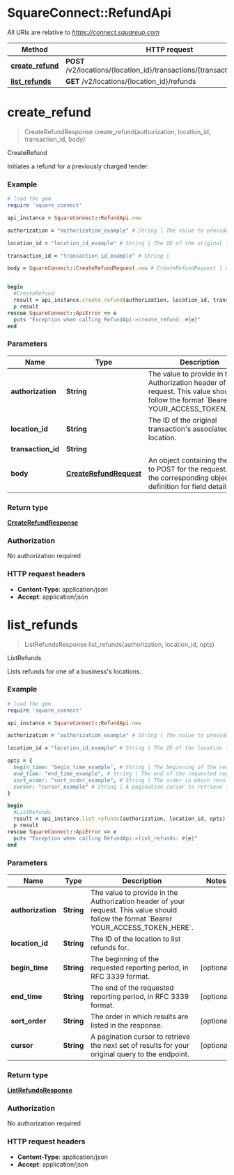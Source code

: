 # SquareConnect::RefundApi

All URIs are relative to *https://connect.squareup.com*

Method | HTTP request | Description
------------- | ------------- | -------------
[**create_refund**](RefundApi.md#create_refund) | **POST** /v2/locations/{location_id}/transactions/{transaction_id}/refund | CreateRefund
[**list_refunds**](RefundApi.md#list_refunds) | **GET** /v2/locations/{location_id}/refunds | ListRefunds


# **create_refund**
> CreateRefundResponse create_refund(authorization, location_id, transaction_id, body)

CreateRefund

Initiates a refund for a previously charged tender.

### Example
```ruby
# load the gem
require 'square_connect'

api_instance = SquareConnect::RefundApi.new

authorization = "authorization_example" # String | The value to provide in the Authorization header of your request. This value should follow the format `Bearer YOUR_ACCESS_TOKEN_HERE`.

location_id = "location_id_example" # String | The ID of the original transaction's associated location.

transaction_id = "transaction_id_example" # String | 

body = SquareConnect::CreateRefundRequest.new # CreateRefundRequest | An object containing the fields to POST for the request.  See the corresponding object definition for field details.


begin
  #CreateRefund
  result = api_instance.create_refund(authorization, location_id, transaction_id, body)
  p result
rescue SquareConnect::ApiError => e
  puts "Exception when calling RefundApi->create_refund: #{e}"
end
```

### Parameters

Name | Type | Description  | Notes
------------- | ------------- | ------------- | -------------
 **authorization** | **String**| The value to provide in the Authorization header of your request. This value should follow the format &#x60;Bearer YOUR_ACCESS_TOKEN_HERE&#x60;. | 
 **location_id** | **String**| The ID of the original transaction&#39;s associated location. | 
 **transaction_id** | **String**|  | 
 **body** | [**CreateRefundRequest**](CreateRefundRequest.md)| An object containing the fields to POST for the request.  See the corresponding object definition for field details. | 

### Return type

[**CreateRefundResponse**](CreateRefundResponse.md)

### Authorization

No authorization required

### HTTP request headers

 - **Content-Type**: application/json
 - **Accept**: application/json



# **list_refunds**
> ListRefundsResponse list_refunds(authorization, location_id, opts)

ListRefunds

Lists refunds for one of a business's locations.

### Example
```ruby
# load the gem
require 'square_connect'

api_instance = SquareConnect::RefundApi.new

authorization = "authorization_example" # String | The value to provide in the Authorization header of your request. This value should follow the format `Bearer YOUR_ACCESS_TOKEN_HERE`.

location_id = "location_id_example" # String | The ID of the location to list refunds for.

opts = { 
  begin_time: "begin_time_example", # String | The beginning of the requested reporting period, in RFC 3339 format.
  end_time: "end_time_example", # String | The end of the requested reporting period, in RFC 3339 format.
  sort_order: "sort_order_example", # String | The order in which results are listed in the response.
  cursor: "cursor_example" # String | A pagination cursor to retrieve the next set of results for your original query to the endpoint.
}

begin
  #ListRefunds
  result = api_instance.list_refunds(authorization, location_id, opts)
  p result
rescue SquareConnect::ApiError => e
  puts "Exception when calling RefundApi->list_refunds: #{e}"
end
```

### Parameters

Name | Type | Description  | Notes
------------- | ------------- | ------------- | -------------
 **authorization** | **String**| The value to provide in the Authorization header of your request. This value should follow the format &#x60;Bearer YOUR_ACCESS_TOKEN_HERE&#x60;. | 
 **location_id** | **String**| The ID of the location to list refunds for. | 
 **begin_time** | **String**| The beginning of the requested reporting period, in RFC 3339 format. | [optional] 
 **end_time** | **String**| The end of the requested reporting period, in RFC 3339 format. | [optional] 
 **sort_order** | **String**| The order in which results are listed in the response. | [optional] 
 **cursor** | **String**| A pagination cursor to retrieve the next set of results for your original query to the endpoint. | [optional] 

### Return type

[**ListRefundsResponse**](ListRefundsResponse.md)

### Authorization

No authorization required

### HTTP request headers

 - **Content-Type**: application/json
 - **Accept**: application/json



